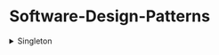 # Software-Design-Patterns

<details>
  <summary>Singleton</summary>
  
  - Definition
    - A software design pattern that restricts the instantiation of a class to a singular instance.
- How to Implement
- Use cases
- Pros
  - The pattern is useful when exactly one object is needed to coordinate actions across a system.
- Cons
- Work Cited
  - https://en.wikipedia.org/wiki/Singleton_pattern  
</details>

